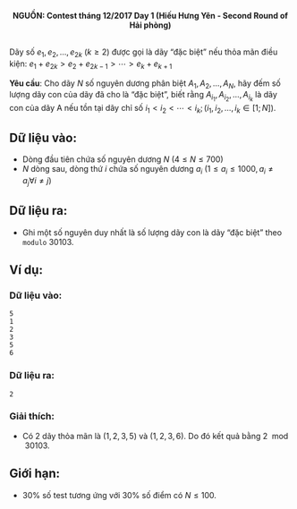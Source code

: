 **<center>NGUỒN: Contest tháng 12/2017 Day 1 (Hiếu Hưng Yên - Second Round of Hải phòng)</center>**
<br>

Dãy số $e_1,e_2,…,e_{2k}\  (k≥2)$ được gọi là dãy “đặc biệt”  nếu thỏa mãn điều kiện: $e_1+e_{2k}>e_2+e_{2k-1}>⋯>e_k+e_{k+1}$

**Yêu cầu**: Cho dãy $N$ số nguyên dương phân biệt $A_1,A_2,…,A_N$, hãy đếm số lượng dãy con của dãy đã cho là “đặc biệt”,  biết rằng $A_{i_1},A_{i_2},…,A_{i_k}$ là dãy con của dãy A nếu tồn tại dãy chỉ số $i_1 < i_2 < ⋯ <i_k; (i_1,i_2,…,i_k∈[1;N])$.

## Dữ liệu vào:
- Dòng đầu tiên chứa số nguyên dương $N\ (4≤N≤700)$
- $N$ dòng sau, dòng thứ $i$ chứa số nguyên dương $a_i\ (1≤a_i≤1000,a_i≠a_j∀i≠j)$

## Dữ liệu ra:
- Ghi một số nguyên duy nhất là số lượng dãy con là dãy “đặc biệt” theo `modulo` $30103$.

## Ví dụ:
### Dữ liệu vào:
```
5
1
2
3
5
6
```

### Dữ liệu ra:
```
2
```

### Giải thích:
- Có $2$ dãy thỏa mãn là $(1,2,3,5)$ và $(1,2,3,6)$. Do đó kết quả bằng $2 \mod 30103$.

## Giới hạn:
- $30\%$ số test tương ứng với $30\%$ số điểm có $N≤100$.